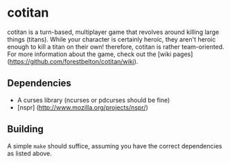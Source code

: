 cotitan
=======
cotitan is a turn-based, multiplayer game that revolves around killing large
things (titans). While your character is certainly heroic, they aren't heroic
enough to kill a titan on their own! therefore, cotitan is rather team-oriented.
For more information about the game, check out the [wiki pages] (https://github.com/forestbelton/cotitan/wiki).

Dependencies
------------
* A curses library (ncurses or pdcurses should be fine)
* [nspr] (http://www.mozilla.org/projects/nspr/)

Building
--------
A simple `make` should suffice, assuming you have the correct dependencies as
listed above.

